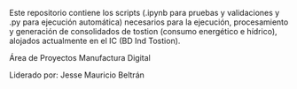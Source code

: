 Este repositorio contiene los scripts (.ipynb para pruebas y validaciones y .py para ejecución automática) necesarios para la ejecución, procesamiento y generación de consolidados de tostion (consumo energético e hídrico), alojados actualmente en el IC (BD Ind Tostion).

Área de Proyectos
Manufactura Digital

Liderado por: Jesse Mauricio Beltrán
